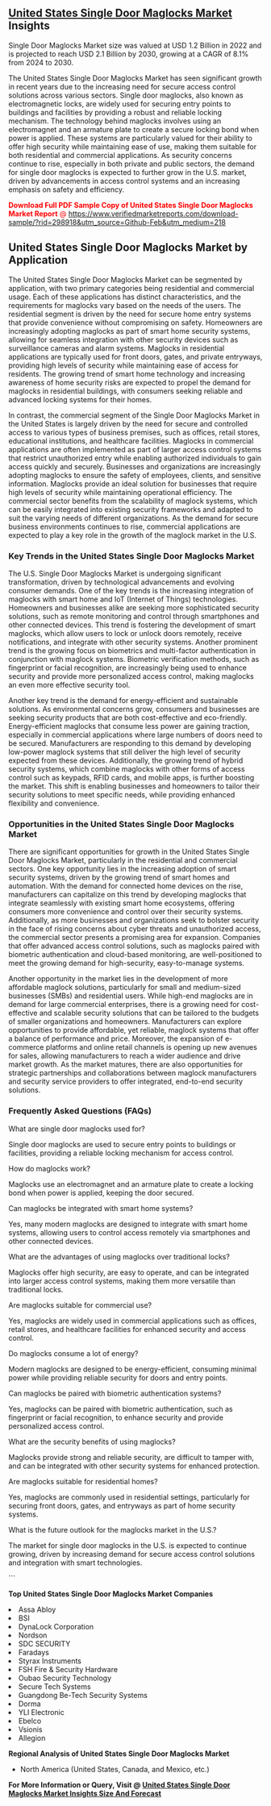 <h2><a href="https://www.verifiedmarketreports.com/download-sample/?rid=298918&amp;utm_source=Github-Feb&amp;utm_medium=218" target="_blank">United States Single Door Maglocks Market</a> Insights</h2><p>Single Door Maglocks Market size was valued at USD 1.2 Billion in 2022 and is projected to reach USD 2.1 Billion by 2030, growing at a CAGR of 8.1% from 2024 to 2030.</p><p> <p>The United States Single Door Maglocks Market has seen significant growth in recent years due to the increasing need for secure access control solutions across various sectors. Single door maglocks, also known as electromagnetic locks, are widely used for securing entry points to buildings and facilities by providing a robust and reliable locking mechanism. The technology behind maglocks involves using an electromagnet and an armature plate to create a secure locking bond when power is applied. These systems are particularly valued for their ability to offer high security while maintaining ease of use, making them suitable for both residential and commercial applications. As security concerns continue to rise, especially in both private and public sectors, the demand for single door maglocks is expected to further grow in the U.S. market, driven by advancements in access control systems and an increasing emphasis on safety and efficiency. <p><span class=""><span style="color: #ff0000;"><strong>Download Full PDF Sample Copy of United States Single Door Maglocks Market Report</strong> @ </span><a href="https://www.verifiedmarketreports.com/download-sample/?rid=298918&amp;utm_source=Github-Feb&amp;utm_medium=218" target="_blank">https://www.verifiedmarketreports.com/download-sample/?rid=298918&amp;utm_source=Github-Feb&amp;utm_medium=218</a></span></p></p> <h2>United States Single Door Maglocks Market by Application</h2> <p>The United States Single Door Maglocks Market can be segmented by application, with two primary categories being residential and commercial usage. Each of these applications has distinct characteristics, and the requirements for maglocks vary based on the needs of the users. The residential segment is driven by the need for secure home entry systems that provide convenience without compromising on safety. Homeowners are increasingly adopting maglocks as part of smart home security systems, allowing for seamless integration with other security devices such as surveillance cameras and alarm systems. Maglocks in residential applications are typically used for front doors, gates, and private entryways, providing high levels of security while maintaining ease of access for residents. The growing trend of smart home technology and increasing awareness of home security risks are expected to propel the demand for maglocks in residential buildings, with consumers seeking reliable and advanced locking systems for their homes. <p>In contrast, the commercial segment of the Single Door Maglocks Market in the United States is largely driven by the need for secure and controlled access to various types of business premises, such as offices, retail stores, educational institutions, and healthcare facilities. Maglocks in commercial applications are often implemented as part of larger access control systems that restrict unauthorized entry while enabling authorized individuals to gain access quickly and securely. Businesses and organizations are increasingly adopting maglocks to ensure the safety of employees, clients, and sensitive information. Maglocks provide an ideal solution for businesses that require high levels of security while maintaining operational efficiency. The commercial sector benefits from the scalability of maglock systems, which can be easily integrated into existing security frameworks and adapted to suit the varying needs of different organizations. As the demand for secure business environments continues to rise, commercial applications are expected to play a key role in the growth of the maglock market in the U.S.</p> <h3>Key Trends in the United States Single Door Maglocks Market</h3> <p>The U.S. Single Door Maglocks Market is undergoing significant transformation, driven by technological advancements and evolving consumer demands. One of the key trends is the increasing integration of maglocks with smart home and IoT (Internet of Things) technologies. Homeowners and businesses alike are seeking more sophisticated security solutions, such as remote monitoring and control through smartphones and other connected devices. This trend is fostering the development of smart maglocks, which allow users to lock or unlock doors remotely, receive notifications, and integrate with other security systems. Another prominent trend is the growing focus on biometrics and multi-factor authentication in conjunction with maglock systems. Biometric verification methods, such as fingerprint or facial recognition, are increasingly being used to enhance security and provide more personalized access control, making maglocks an even more effective security tool. <p>Another key trend is the demand for energy-efficient and sustainable solutions. As environmental concerns grow, consumers and businesses are seeking security products that are both cost-effective and eco-friendly. Energy-efficient maglocks that consume less power are gaining traction, especially in commercial applications where large numbers of doors need to be secured. Manufacturers are responding to this demand by developing low-power maglock systems that still deliver the high level of security expected from these devices. Additionally, the growing trend of hybrid security systems, which combine maglocks with other forms of access control such as keypads, RFID cards, and mobile apps, is further boosting the market. This shift is enabling businesses and homeowners to tailor their security solutions to meet specific needs, while providing enhanced flexibility and convenience.</p> <h3>Opportunities in the United States Single Door Maglocks Market</h3> <p>There are significant opportunities for growth in the United States Single Door Maglocks Market, particularly in the residential and commercial sectors. One key opportunity lies in the increasing adoption of smart security systems, driven by the growing trend of smart homes and automation. With the demand for connected home devices on the rise, manufacturers can capitalize on this trend by developing maglocks that integrate seamlessly with existing smart home ecosystems, offering consumers more convenience and control over their security systems. Additionally, as more businesses and organizations seek to bolster security in the face of rising concerns about cyber threats and unauthorized access, the commercial sector presents a promising area for expansion. Companies that offer advanced access control solutions, such as maglocks paired with biometric authentication and cloud-based monitoring, are well-positioned to meet the growing demand for high-security, easy-to-manage systems. <p>Another opportunity in the market lies in the development of more affordable maglock solutions, particularly for small and medium-sized businesses (SMBs) and residential users. While high-end maglocks are in demand for large commercial enterprises, there is a growing need for cost-effective and scalable security solutions that can be tailored to the budgets of smaller organizations and homeowners. Manufacturers can explore opportunities to provide affordable, yet reliable, maglock systems that offer a balance of performance and price. Moreover, the expansion of e-commerce platforms and online retail channels is opening up new avenues for sales, allowing manufacturers to reach a wider audience and drive market growth. As the market matures, there are also opportunities for strategic partnerships and collaborations between maglock manufacturers and security service providers to offer integrated, end-to-end security solutions.</p> <h3>Frequently Asked Questions (FAQs)</h3> <p>What are single door maglocks used for?</p> <p>Single door maglocks are used to secure entry points to buildings or facilities, providing a reliable locking mechanism for access control.</p> <p>How do maglocks work?</p> <p>Maglocks use an electromagnet and an armature plate to create a locking bond when power is applied, keeping the door secured.</p> <p>Can maglocks be integrated with smart home systems?</p> <p>Yes, many modern maglocks are designed to integrate with smart home systems, allowing users to control access remotely via smartphones and other connected devices.</p> <p>What are the advantages of using maglocks over traditional locks?</p> <p>Maglocks offer high security, are easy to operate, and can be integrated into larger access control systems, making them more versatile than traditional locks.</p> <p>Are maglocks suitable for commercial use?</p> <p>Yes, maglocks are widely used in commercial applications such as offices, retail stores, and healthcare facilities for enhanced security and access control.</p> <p>Do maglocks consume a lot of energy?</p> <p>Modern maglocks are designed to be energy-efficient, consuming minimal power while providing reliable security for doors and entry points.</p> <p>Can maglocks be paired with biometric authentication systems?</p> <p>Yes, maglocks can be paired with biometric authentication, such as fingerprint or facial recognition, to enhance security and provide personalized access control.</p> <p>What are the security benefits of using maglocks?</p> <p>Maglocks provide strong and reliable security, are difficult to tamper with, and can be integrated with other security systems for enhanced protection.</p> <p>Are maglocks suitable for residential homes?</p> <p>Yes, maglocks are commonly used in residential settings, particularly for securing front doors, gates, and entryways as part of home security systems.</p> <p>What is the future outlook for the maglocks market in the U.S.?</p> <p>The market for single door maglocks in the U.S. is expected to continue growing, driven by increasing demand for secure access control solutions and integration with smart technologies.</p> ```</p><p><strong>Top United States Single Door Maglocks Market Companies</strong></p><div data-test-id=""><p><li>Assa Abloy</li><li> BSI</li><li> DynaLock Corporation</li><li> Nordson</li><li> SDC SECURITY</li><li> Faradays</li><li> Styrax Instruments</li><li> FSH Fire & Security Hardware</li><li> Oubao Security Technology</li><li> Secure Tech Systems</li><li> Guangdong Be-Tech Security Systems</li><li> Dorma</li><li> YLI Electronic</li><li> Ebelco</li><li> Vsionis</li><li> Allegion</li></p><div><strong>Regional Analysis of&nbsp;United States Single Door Maglocks Market</strong></div><ul><li dir="ltr"><p dir="ltr">North America&nbsp;(United States, Canada, and Mexico, etc.)</p></li></ul><p><strong>For More Information or Query, Visit @&nbsp;</strong><strong><a href="https://www.verifiedmarketreports.com/product/single-door-maglocks-market/?utm_source=Github-Feb&amp;utm_medium=218" target="_blank">United States Single Door Maglocks Market Insights Size And Forecast</a></strong></p></div>
